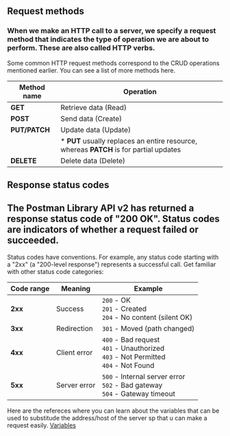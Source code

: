 ## Request methods

### When we make an HTTP call to a server, we specify a request method that indicates the type of operation we are about to perform. These are also called HTTP verbs.
Some common HTTP request methods correspond to the CRUD operations mentioned earlier. You can see a list of more methods here.

| Method name | Operation                             |
|-------------|---------------------------------------|
| **GET**     | Retrieve data (Read)                 |
| **POST**    | Send data (Create)                   |
| **PUT/PATCH** | Update data (Update)                |
|             | * **PUT** usually replaces an entire resource, whereas **PATCH** is for partial updates |
| **DELETE**  | Delete data (Delete)                 |

## Response status codes
## The Postman Library API v2 has returned a response status code of "200 OK". Status codes are indicators of whether a request failed or succeeded.
Status codes have conventions. For example, any status code starting with a "2xx" (a "200-level response") represents a successful call. Get familiar with other status code categories:

| Code range | Meaning        | Example                                  |
|------------|----------------|------------------------------------------|
| **2xx**    | Success        | `200` - OK  <br> `201` - Created  <br> `204` - No content (silent OK) |
| **3xx**    | Redirection    | `301` - Moved (path changed)            |
| **4xx**    | Client error   | `400` - Bad request  <br> `401` - Unauthorized  <br> `403` - Not Permitted  <br> `404` - Not Found |
| **5xx**    | Server error   | `500` - Internal server error  <br> `502` - Bad gateway  <br> `504` - Gateway timeout |

Here are the refereces where you can learn about the variables that can be used to substitude the address/host of the server sp that u can make a request easily.
[Variables](https://academy.postman.com/path/postman-api-fundamentals-student-expert/postman-api-fundamentals-student-expert-certification-1/104556)
